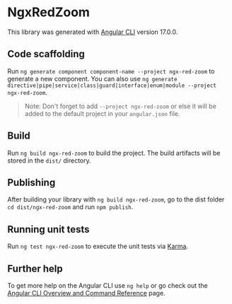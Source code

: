 # NgxRedZoom

This library was generated with [Angular CLI](https://github.com/angular/angular-cli) version 17.0.0.

## Code scaffolding

Run `ng generate component component-name --project ngx-red-zoom` to generate a new component. You can also use `ng generate directive|pipe|service|class|guard|interface|enum|module --project ngx-red-zoom`.
> Note: Don't forget to add `--project ngx-red-zoom` or else it will be added to the default project in your `angular.json` file. 

## Build

Run `ng build ngx-red-zoom` to build the project. The build artifacts will be stored in the `dist/` directory.

## Publishing

After building your library with `ng build ngx-red-zoom`, go to the dist folder `cd dist/ngx-red-zoom` and run `npm publish`.

## Running unit tests

Run `ng test ngx-red-zoom` to execute the unit tests via [Karma](https://karma-runner.github.io).

## Further help

To get more help on the Angular CLI use `ng help` or go check out the [Angular CLI Overview and Command Reference](https://angular.io/cli) page.
